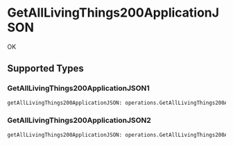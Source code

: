 # GetAllLivingThings200ApplicationJSON

OK


## Supported Types

### GetAllLivingThings200ApplicationJSON1

```python
getAllLivingThings200ApplicationJSON: operations.GetAllLivingThings200ApplicationJSON1 = /* values here */
```

### GetAllLivingThings200ApplicationJSON2

```python
getAllLivingThings200ApplicationJSON: operations.GetAllLivingThings200ApplicationJSON2 = /* values here */
```

